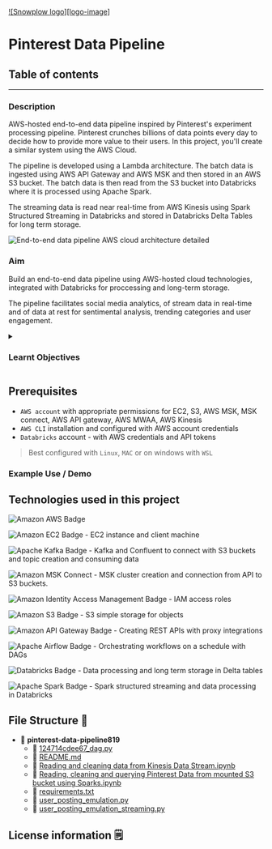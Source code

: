 [![Snowplow logo][logo-image]](https://snowplowanalytics.com)

# Pinterest Data Pipeline

## Table of contents

---

### Description

AWS-hosted end-to-end data pipeline inspired by Pinterest's experiment processing pipeline.
Pinterest crunches billions of data points every day to decide how to provide more value to their users. In this project, you'll create a similar system using the AWS Cloud.

The pipeline is developed using a Lambda architecture. The batch data is ingested using AWS API Gateway and AWS MSK and then stored in an AWS S3 bucket. The batch data is then read from the S3 bucket into Databricks where it is processed using Apache Spark.

The streaming data is read near real-time from AWS Kinesis using Spark Structured Streaming in Databricks and stored in Databricks Delta Tables for long term storage.

![End-to-end data pipeline AWS cloud architecture detailed](/home/amysw/pinterest-data-pipeline819/Pinterest_architecture.detailed.png "End-to-end data pipeline AWS cloud architecture, integrated with Databricks and displaying IAM and permission access points.")

### Aim

Build an end-to-end data pipeline using AWS-hosted cloud technologies, integrated with Databricks for proccessing and long-term storage.

The pipeline facilitates social media analytics, of stream data in real-time and of data at rest for sentimental analysis, trending categories and user engagement.

<details>
<summary><h3>Learnt Objectives</h3></summary>

![Amazon EC2 Badge](https://img.shields.io/badge/Amazon%20EC2-F90?logo=amazonec2&logoColor=fff&style=plastic)
![Apache Kafka Badge](https://img.shields.io/badge/Apache%20Kafka-231F20?logo=apachekafka&logoColor=fff&style=plastic)

- Configuring AWS EC2 instances
- Installation and configuration of Kafka on EC2 client machine
- Creating topics with Kafka on EC2 instance

---

![Amazon S3 Badge](https://img.shields.io/badge/Amazon%20S3-569A31?logo=amazons3&logoColor=fff&style=plastic)
![Amazon Identity Access Management Badge](https://img.shields.io/badge/Amazon%20Identity%20Access%20Management-DD344C?logo=amazoniam&logoColor=fff&style=plastic)

- Configuring S3 bucket and MSK Connect
- Confluent to connect to S3 bucket and Kafka topics
- Creation of customised plugins and configuring MSK connector with IAM roles
  
---

![Amazon API Gateway Badge](https://img.shields.io/badge/Amazon%20API%20Gateway-FF4F8B?logo=amazonapigateway&logoColor=fff&style=plastic)

- Creating resource for proxy integration for REST API gateway
- Deployment of API
- Creation of API stages for deployment
- Configuration of Kafka REST proxy API on EC2 client machine
- Installation of Confluent package
- Configuration of kafka-rest.properties to perform IAM authentication
- Starting REST proxy on EC2 client machine
- Sending streaming data using API invoke URL to S3 bucket
  - Formatting data to JSON message formatting for API processing
  - Data from 3 pinterest tables to corresponding Kafka topics
- Creating and configuring resources
- Creating and configuring GET, POST, DELETE and PUT methods with integration requests.

---

![Databricks Badge](https://img.shields.io/badge/Databricks-FF3621?logo=databricks&logoColor=fff&style=plastic)

- Creating Databricks workspace
- Creating access key and secret access key for in AWS for full S3 access
- Loading in credential file to Databricks
- Mounting S3 bucket in Databricks
- Reading in .json format data into Databricks dataframes
- Reading and writing streaming data from Kinesis Data Streams
  
![Apache Spark Badge](https://img.shields.io/badge/Apache%20Spark-E25A1C?logo=apachespark&logoColor=fff&style=plastic)

- Cleaning data using PySparks
- Dataframe joins
- Querying and aggregations of data
  - group by
  - classifying values into groups
  - alias
  - sorting data

![Apache Airflow Badge](https://img.shields.io/badge/Apache%20Airflow-017CEE?logo=apacheairflow&logoColor=fff&style=plastic)

- Creating DAG to trigger Databricks notebook to run on schedule
- Uploading DAG to S3 bucket
- Using AWS MWAA environment to access Airflow UI
- Triggering DAG successfully
- Ensuring Databricks notebook is compatible with DAG and Airflow workflow

![Amazon Kinesis](https://img.shields.io/badge/Amazon%20Kinesis-8a42f5?style=plastic&logo={LOGO-NAME}&logoColor=white)

- Creating data streams in AWS Kinesis console
- Configuring REST API with Kinesis proxy integration
  - List streams
  - Create, describe and delete streams
  - Add records to streams
- Sending data to Kinesis Data Streams with REST APIs
  
---

#### Configuration Troubleshooting

- Troubleshooting through all configurations and set up of AWS services and users on AWS CLI
  - Including checking through all IAM permissions, MSK connect plugin and connector configuration, EC2 instances connection issues, API gateway configurations.
- Troubleshooting connection issues in Databricks, credentials configuration and Delta data formatting issues.
  
</details>

## Prerequisites

- `AWS account` with appropriate permissions for EC2, S3, AWS MSK, MSK connect, AWS API gateway, AWS MWAA, AWS Kinesis
- `AWS CLI` installation and configured with AWS account credentials
- `Databricks` account - with AWS credentials and API tokens

> Best configured with `Linux`, `MAC` or on windows with `WSL`

### Example Use / Demo


## Technologies used in this project

![Amazon AWS Badge](https://img.shields.io/badge/Amazon%20AWS-232F3E?logo=amazonaws&logoColor=fff&style=plastic)

![Amazon EC2 Badge](https://img.shields.io/badge/Amazon%20EC2-F90?logo=amazonec2&logoColor=fff&style=plastic) - EC2 instance and client machine

![Apache Kafka Badge](https://img.shields.io/badge/Apache%20Kafka-231F20?logo=apachekafka&logoColor=fff&style=plastic) - Kafka and Confluent to connect with S3 buckets and topic creation and consuming data

![Amazon MSK Connect](https://img.shields.io/badge/Amazon%20MSK%20Connect-8a42f5?style=plastic&logo={LOGO-NAME}&logoColor=white) - MSK cluster creation and connection from API to S3 buckets.

![Amazon Identity Access Management Badge](https://img.shields.io/badge/Amazon%20Identity%20Access%20Management-DD344C?logo=amazoniam&logoColor=fff&style=plastic) - IAM access roles

![Amazon S3 Badge](https://img.shields.io/badge/Amazon%20S3-569A31?logo=amazons3&logoColor=fff&style=plastic) - S3 simple storage for objects

![Amazon API Gateway Badge](https://img.shields.io/badge/Amazon%20API%20Gateway-FF4F8B?logo=amazonapigateway&logoColor=fff&style=plastic) - Creating REST APIs with proxy integrations

![Apache Airflow Badge](https://img.shields.io/badge/Apache%20Airflow-017CEE?logo=apacheairflow&logoColor=fff&style=plastic) - Orchestrating workflows on a schedule with DAGs

![Databricks Badge](https://img.shields.io/badge/Databricks-FF3621?logo=databricks&logoColor=fff&style=plastic) - Data processing and long term storage in Delta tables

![Apache Spark Badge](https://img.shields.io/badge/Apache%20Spark-E25A1C?logo=apachespark&logoColor=fff&style=plastic) - Spark structured streaming and data processing in Databricks

## File Structure 📂

- 📂 __pinterest\-data\-pipeline819__
  - 📄 [124714cdee67\_dag.py](124714cdee67_dag.py)
  - 📄 [README.md](README.md)
  - 📄 [Reading and cleaning data from Kinesis Data Stream.ipynb](Reading%20and%20cleaning%20data%20from%20Kinesis%20Data%20Stream.ipynb)
  - 📄 [Reading, cleaning and querying Pinterest Data from mounted S3 bucket using Sparks.ipynb](Reading%2C%20cleaning%20and%20querying%20Pinterest%20Data%20from%20mounted%20S3%20bucket%20using%20Sparks.ipynb)
  - 📄 [requirements.txt](requirements.txt)
  - 📄 [user\_posting\_emulation.py](user_posting_emulation.py)
  - 📄 [user\_posting\_emulation\_streaming.py](user_posting_emulation_streaming.py)

## License information 🗒